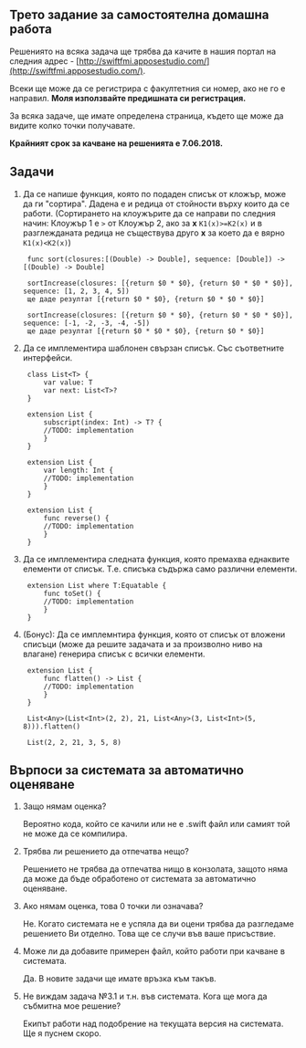 ## Трето задание за самостоятелна домашна работа

Решениятo на всяка задача ще трябва да качите в нашия портал на следния адрес - [http://swiftfmi.apposestudio.com/](http://swiftfmi.apposestudio.com/).

Всеки ще може да се регистрира с факултетния си номер, ако не го е направил.
__Моля използвайте предишната си регистрация.__

За всяка задаче, ще имате определена страница, където ще може да видите колко точки получавате.

__Крайният срок за качване на решенията е 7.06.2018.__

## Задачи 

1. Да се напише функция, която по подаден списък от кложър, може да ги "сортира". Дадена е и редица от стойности върху които да се работи. (Сортирането на клоужърите да се направи по следния начин: Клоужър 1 е `>` от Клоужър 2, ако за __х__ `К1(х)>=К2(х)` и в разглежданата редица не съществува друго __x__ за което да е вярно `К1(х)<К2(х)`)
	
		func sort(closures:[(Double) -> Double], sequence: [Double]) -> [(Double) -> Double]	
		
		sortIncrease(closures: [{return $0 * $0}, {return $0 * $0 * $0}], sequence: [1, 2, 3, 4, 5]) 
		ще даде резултат [{return $0 * $0}, {return $0 * $0 * $0}]
		
		sortIncrease(closures: [{return $0 * $0}, {return $0 * $0 * $0}], sequence: [-1, -2, -3, -4, -5]) 
		ще даде резултат [{return $0 * $0 * $0}, {return $0 * $0}]
	

2. Да се имплементира шаблонен свързан списък. Със съответните интерфейси.

		class List<T> {
			var value: T
			var next: List<T>?
		}

		extension List {
			subscript(index: Int) -> T? {
			//TODO: implementation
			}
		}
		
		extension List {
			var length: Int {
			//TODO: implementation
			}
		}
		
		extension List {
			func reverse() {
			//TODO: implementation
			}
		}
		


3. Да се имплемeнтира следната функция, която премахва еднаквите елементи от списък. Т.е. списъка съдържа само различни елементи.

		extension List where T:Equatable {
			func toSet() {
			//TODO: implementation
			}
		}
4. (Бонус): Да се имплемнтира функция, която от списък от вложени списъци (може да решите задачата и за произволно ниво на влагане) генерира списък с всички елементи.

		extension List {
			func flatten() -> List {
			//TODO: implementation
			}
		}
		
		List<Any>(List<Int>(2, 2), 21, List<Any>(3, List<Int>(5, 8))).flatten()
		
		List(2, 2, 21, 3, 5, 8)

## Върпоси за системата за автоматично оценяване

1. Защо нямам оценка?
	 
	 Вероятно кода, който се качили или не е .swift файл или самият той не може да се компилира.
	 
2. Трябва ли решението да отпечатва нещо?

	Решението не трябва да отпечатва нищо в конзолата, защото няма да може да бъде обработено от системата за автоматично оценяване. 
	
3. Ако нямам оценка, това 0 точки ли означава?

	Не. Когато системата не е успяла да ви оцени трябва да разгледаме решението Ви отделно. Това ще се случи във ваше присъствие.
	
4. Може ли да добавите примерен файл, който работи при качване в системата.
	
	Да. В новите задачи ще имате връзка към такъв.

5. Не виждам задача №3.1 и т.н. във системата. Кога ще мога да събмитна мое решение?
	
	Екипът работи над подобрение на текущата версия на системата. Ще я пуснем скоро.
